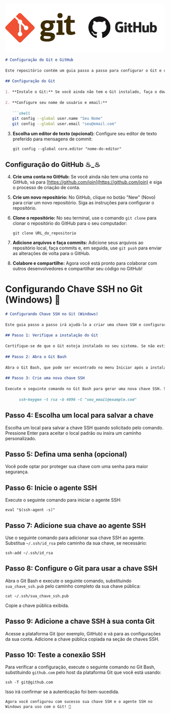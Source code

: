 ![GitHub](./img/git_github.png)

```markdown
# Configuração do Git e GitHub 

Este repositório contém um guia passo a passo para configurar o Git e o GitHub. Siga estas etapas para começar a usar o controle de versão e a hospedagem de código.

## Configuração do Git

1. **Instale o Git:** Se você ainda não tem o Git instalado, faça o download e siga as instruções de instalação em [https://git-scm.com/downloads](https://git-scm.com/downloads).

2. **Configure seu nome de usuário e email:**

   ```shell
   git config --global user.name "Seu Nome"
   git config --global user.email "seu@email.com"
   ```

3. **Escolha um editor de texto (opcional):** Configure seu editor de texto preferido para mensagens de commit:
   
   ```shell
   git config --global core.editor "nome-do-editor"
   ```

## Configuração do GitHub ♨︎_♨︎

4. **Crie uma conta no GitHub:** Se você ainda não tem uma conta no GitHub, vá para [https://github.com/join](https://github.com/join) e siga o processo de criação de conta.

5. **Crie um novo repositório:** No GitHub, clique no botão "New" (Novo) para criar um novo repositório. Siga as instruções para configurar o repositório.

6. **Clone o repositório:** No seu terminal, use o comando `git clone` para clonar o repositório do GitHub para o seu computador:
   
   ```shell
   git clone URL_do_repositorio
   ```

7. **Adicione arquivos e faça commits:** Adicione seus arquivos ao repositório local, faça commits e, em seguida, use `git push` para enviar as alterações de volta para o GitHub.

8. **Colabore e compartilhe:** Agora você está pronto para colaborar com outros desenvolvedores e compartilhar seu código no GitHub!

# Configurando Chave SSH no Git (Windows) 🔑

```markdown
# Configurando Chave SSH no Git (Windows)

Este guia passo a passo irá ajudá-lo a criar uma chave SSH e configurar o agente SSH no Windows para uso com o Git, especialmente em plataformas como o GitHub.

## Passo 1: Verifique a instalação do Git

Certifique-se de que o Git esteja instalado no seu sistema. Se não estiver, faça o download e instale a versão mais recente em [git-scm.com](https://git-scm.com/).

## Passo 2: Abra o Git Bash

Abra o Git Bash, que pode ser encontrado no menu Iniciar após a instalação do Git.

## Passo 3: Crie uma nova chave SSH

Execute o seguinte comando no Git Bash para gerar uma nova chave SSH. Substitua `seu_email@example.com` pelo seu endereço de e-mail:

      ssh-keygen -t rsa -b 4096 -C "seu_email@example.com"
```

## Passo 4: Escolha um local para salvar a chave

Escolha um local para salvar a chave SSH quando solicitado pelo comando. Pressione Enter para aceitar o local padrão ou insira um caminho personalizado.

## Passo 5: Defina uma senha (opcional)

Você pode optar por proteger sua chave com uma senha para maior segurança.

## Passo 6: Inicie o agente SSH

Execute o seguinte comando para iniciar o agente SSH:

```shell
eval "$(ssh-agent -s)"
```

## Passo 7: Adicione sua chave ao agente SSH

Use o seguinte comando para adicionar sua chave SSH ao agente. Substitua `~/.ssh/id_rsa` pelo caminho da sua chave, se necessário:

```shell
ssh-add ~/.ssh/id_rsa
```

## Passo 8: Configure o Git para usar a chave SSH

Abra o Git Bash e execute o seguinte comando, substituindo `sua_chave_ssh.pub` pelo caminho completo da sua chave pública:

```shell
cat ~/.ssh/sua_chave_ssh.pub
```

Copie a chave pública exibida.

## Passo 9: Adicione a chave SSH à sua conta Git

Acesse a plataforma Git (por exemplo, GitHub) e vá para as configurações da sua conta. Adicione a chave pública copiada na seção de chaves SSH.

## Passo 10: Teste a conexão SSH

Para verificar a configuração, execute o seguinte comando no Git Bash, substituindo `github.com` pelo host da plataforma Git que você está usando:

```shell
ssh -T git@github.com
```

Isso irá confirmar se a autenticação foi bem-sucedida.

```shell
Agora você configurou com sucesso sua chave SSH e o agente SSH no Windows para uso com o Git! 🚀
```

